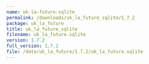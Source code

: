```yaml
---
name: uk-la-future-sqlite
permalink: /downloads/uk_la_future_sqlite/1_7_2
package: uk_la_future
title: uk_la_future_sqlite
filename: uk_la_future.sqlite
version: 1.7.2
full_version: 1.7.2
file: /data/uk_la_future/1.7.2/uk_la_future.sqlite
---
```

